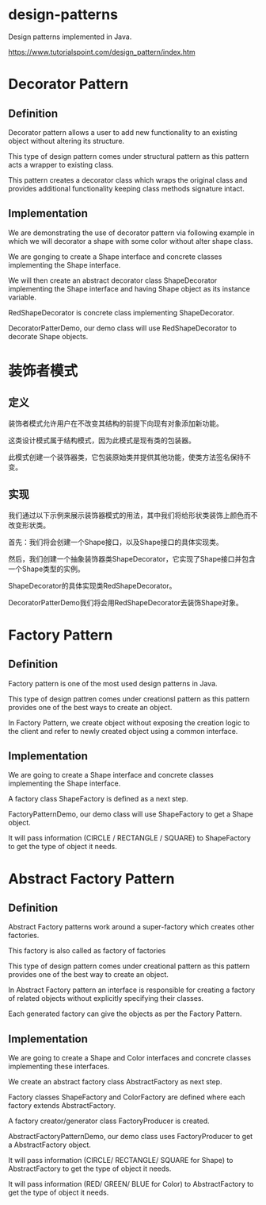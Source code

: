 # design-patterns
Design patterns implemented in Java.


https://www.tutorialspoint.com/design_pattern/index.htm

# Decorator Pattern

## Definition
Decorator pattern allows a user to add new functionality to an existing object without altering its structure.

This type of design pattern comes under structural pattern as this pattern acts a wrapper to existing class.

This pattern creates a decorator class which wraps the original class and provides additional functionality keeping class methods signature intact.

## Implementation

We are demonstrating the use of decorator pattern via following example in which we will decorator a shape with some color without alter shape class.

We are gonging to create a Shape interface and concrete classes implementing the Shape interface.
 
We will then create an abstract decorator class ShapeDecorator implementing the Shape interface and having Shape object as its instance variable.

RedShapeDecorator is concrete class implementing ShapeDecorator.

DecoratorPatterDemo, our demo class will use RedShapeDecorator to decorate Shape objects.

# 装饰者模式

## 定义
装饰者模式允许用户在不改变其结构的前提下向现有对象添加新功能。
 
这类设计模式属于结构模式，因为此模式是现有类的包装器。

此模式创建一个装饰器类，它包装原始类并提供其他功能，使类方法签名保持不变。

## 实现

我们通过以下示例来展示装饰器模式的用法，其中我们将给形状类装饰上颜色而不改变形状类。

首先：我们将会创建一个Shape接口，以及Shape接口的具体实现类。

然后，我们创建一个抽象装饰器类ShapeDecorator，它实现了Shape接口并包含一个Shape类型的实例。

ShapeDecorator的具体实现类RedShapeDecorator。

DecoratorPatterDemo我们将会用RedShapeDecorator去装饰Shape对象。
 
 
# Factory Pattern

## Definition

Factory pattern is one of the most used design patterns in Java.

This type of design pattren comes under creationsl pattern as this pattern provides one of the best ways to create an object.

In Factory Pattern, we create object without exposing the creation logic to the client and refer to newly created object using a common interface.

## Implementation

We are going to create a Shape interface and concrete classes implementing the Shape interface.

A factory class ShapeFactory is defined as a next step.

FactoryPatternDemo, our demo class will use ShapeFactory to get a Shape object.

It will pass information (CIRCLE / RECTANGLE / SQUARE) to ShapeFactory to get the type of object it needs.

# Abstract Factory Pattern

## Definition

Abstract Factory patterns work around a super-factory which creates other factories.

This factory is also called as factory of factories

This type of design pattern comes under creational pattern as this pattern provides one of the best way to create an object.

In Abstract Factory pattern an interface is responsible for creating a factory of related objects without explicitly specifying their classes.

Each generated factory can give the objects as per the Factory Pattern.

## Implementation

We are going to create a Shape and Color interfaces and concrete classes implementing these interfaces.

We create an abstract factory class AbstractFactory as next step.

Factory classes ShapeFactory and ColorFactory are defined where each factory extends AbstractFactory.

A factory creator/generator class FactoryProducer is created.

AbstractFactoryPatternDemo, our demo class uses FactoryProducer to get a AbstractFactory object.

It will pass information (CIRCLE/ RECTANGLE/ SQUARE for Shape) to AbstractFactory to get the type of object it needs.

It will pass information (RED/ GREEN/ BLUE for Color) to AbstractFactory to get the type of object it needs.





